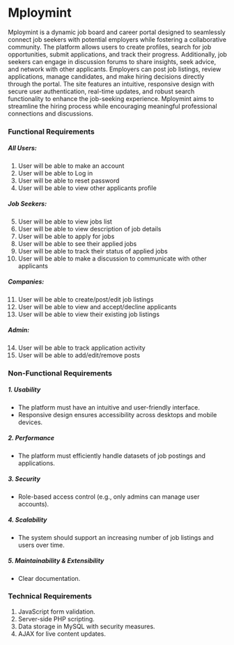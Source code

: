 # Mploymint
Mploymint is a dynamic job board and career portal designed to seamlessly connect job seekers with potential employers while fostering a collaborative community. The platform allows users to create profiles, search for job opportunities, submit applications, and track their progress. Additionally, job seekers can engage in discussion forums to share insights, seek advice, and network with other applicants. Employers can post job listings, review applications, manage candidates, and make hiring decisions directly through the portal. The site features an intuitive, responsive design with secure user authentication, real-time updates, and robust search functionality to enhance the job-seeking experience. Mploymint aims to streamline the hiring process while encouraging meaningful professional connections and discussions.

### Functional Requirements

##### All Users:
1. User will be able to make an account
2. User will be able to Log in
3. User will be able to reset password
4. User will be able to view other applicants profile

##### Job Seekers:
5. User will be able to view jobs list
6. User will be able to view description of job details
7. User will be able to apply for jobs
8. User will be able to see their applied jobs
9. User will be able to track their status of applied jobs
10. User will be able to make a discussion to communicate with other applicants

##### Companies:
11. User will be able to create/post/edit job listings
12. User will be able to view and accept/decline applicants
13. User will be able to view their existing job listings

##### Admin:
14. User will be able to track application activity
15. User will be able to add/edit/remove posts
  
### Non-Functional Requirements

##### 1. Usability
- The platform must have an intuitive and user-friendly interface.
-  Responsive design ensures accessibility across desktops and mobile devices.

##### 2. Performance
- The platform must efficiently handle datasets of job postings and applications.

##### 3. Security
- Role-based access control (e.g., only admins can manage user accounts).

##### 4. Scalability
- The system should support an increasing number of job listings and users over time.

##### 5. Maintainability & Extensibility
- Clear documentation.

### Technical Requirements

1. JavaScript form validation.
2. Server-side PHP scripting.
3. Data storage in MySQL with security measures.
4. AJAX for live content updates.

